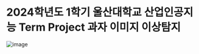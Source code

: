 # 2024학년도 1학기 울산대학교 산업인공지능 Term Project 과자 이미지 이상탐지
![image](https://github.com/user-attachments/assets/418eb322-a304-49ea-85dd-6b76ced56389)
